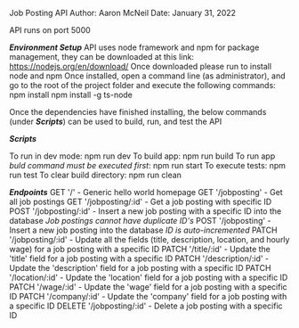 Job Posting API
Author: Aaron McNeil
Date: January 31, 2022


API runs on port 5000


***Environment Setup***
API uses node framework and npm for package management, they can be downloaded at this link: https://nodejs.org/en/download/
Once downloaded please run to install node and npm
Once installed, open a command line (as administrator), and go to the root of the project folder and execute the following commands: npm install
npm install -g ts-node

Once the dependencies have finished installing, the below commands (under ***Scripts***) can be used to build, run, and test the API

***Scripts***

To run in dev mode: npm run dev
To build app: npm run build
To run app *buld command must be executed first*: npm run start
To execute tests: npm run test
To clear build directory: npm run clean


***Endpoints***
GET    '/'                - Generic hello world homepage
GET    '/jobposting'      - Get all job postings
GET    '/jobposting/:id'  - Get a job posting with specific ID
POST   '/jobposting/:id'  - Insert a new job posting with a specific ID into the database *Job postings cannot have duplicate ID's*
POST   '/jobposting'      - Insert a new job posting into the database *ID is auto-incremented*
PATCH  '/jobposting/:id'  - Update all the fields (title, description, location, and hourly wage) for a job posting with a specific ID
PATCH  '/title/:id'       - Update the 'title' field for a job posting with a specific ID
PATCH  '/description/:id' - Update the 'description' field for a job posting with a specific ID
PATCH  '/location/:id'    - Update the 'location' field for a job posting with a specific ID
PATCH  '/wage/:id'        - Update the 'wage' field for a job posting with a specific ID
PATCH  '/company/:id'     - Update the 'company' field for a job posting with a specific ID
DELETE '/jobposting/:id'  - Delete a job posting with a specific ID